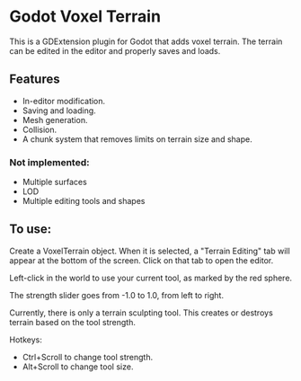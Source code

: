 # Godot Voxel Terrain

This is a GDExtension plugin for Godot that adds voxel terrain. The terrain can be edited in the editor and properly saves and loads.

## Features
- In-editor modification.
- Saving and loading.
- Mesh generation.
- Collision.
- A chunk system that removes limits on terrain size and shape.

### Not implemented:
- Multiple surfaces
- LOD
- Multiple editing tools and shapes

## To use:
Create a VoxelTerrain object. When it is selected, a "Terrain Editing" tab will appear at the bottom of the screen. Click on that tab to open the editor.

Left-click in the world to use your current tool, as marked by the red sphere.

The strength slider goes from -1.0 to 1.0, from left to right.

Currently, there is only a terrain sculpting tool. This creates or destroys terrain based on the tool strength.

Hotkeys:
- Ctrl+Scroll to change tool strength.
- Alt+Scroll to change tool size.